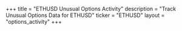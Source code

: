 +++
title = "ETHUSD Unusual Options Activity"
description = "Track Unusual Options Data for ETHUSD"
ticker = "ETHUSD"
layout = "options_activity"
+++

